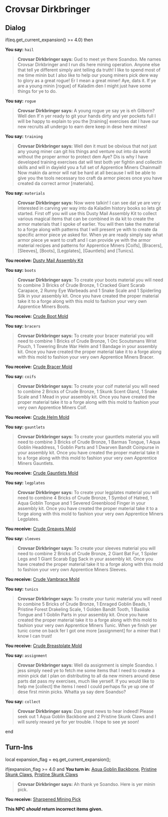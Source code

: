 # Crovsar Dirkbringer
## Dialog

if(eq.get_current_expansion() >= 4.0) then


**You say:** `hail`




>**Crovsar Dirkbringer says:** Gud to meet ye there Soandso. Me names Crovsar Dirkbringer and I run dis here mining operation. Anyone else that tell ye different simply aint telling da truth! I like to spend most of me time minin but I also like to help our young miners pick dere way to glory as a great rogue! Er I mean a great miner! Aye, dats it. If ye are a young minin [rogue] of Kaladim den I might just have some things for ye to do.


**You say:** `rogue`




>**Crovsar Dirkbringer says:** A young rogue ye say ye is eh Gilborn? Well den If\`n yer ready to git your hands dirty and yer pockets full I will be happy to explain to you the [training] exercises dat I have our new recruits all undergo to earn dere keep in dese here mines!


**You say:** `training`




>**Crovsar Dirkbringer says:** Well den it must be obvious that not just any young miner can git his things and venture out into da world without the proper armor to protect dem Aye? Dis is why I have developed training exercises dat will test both yer fightin and collectin skills and will in dayield you a full set of Apprentice Miners Chainmail! Now makin da armor will nat be hard at all because I will be able to give you the tools necessary too craft da armor pieces once you have created da correct armor [materials].


**You say:** `materials`




>**Crovsar Dirkbringer says:** Now were talkin! I can see dat ye are very interested in carving yer way into da Kaladim history books so lets git started. First off you will use this Dusty Mail Assembly Kit to collect various magical items that can be combined in da kit to create the armor materials that I spoke of earlier. You will then take the material to a forge along with patterns that I will present ye with to create da specific armor piece ye asked for. When ye are ready simply say what armor piece ye want to craft and I can provide ye with the armor material recipes and patterns for Apprentice Miners [Coifs], [Bracers], [Sleeves], [Boots], [Legplates], [Gauntlets] and [Tunics].







**You receive:**  [Dusty Mail Assembly Kit](/item/17247)


**You say:** `boots`




>**Crovsar Dirkbringer says:** To create your boots material you will need to combine 3 Bricks of Crude Bronze, 1 Cracked Giant Scarab Carapace, 2 Runny Eye Warbeads and 1 Snake Scale and 1 Spiderling Silk in your assembly kit. Once you have created the proper material take it to a forge along with this mold to fashion your very own Apprentice Miners Boots.







**You receive:**  [Crude Boot Mold](/item/19634)


**You say:** `bracers`




>**Crovsar Dirkbringer says:** To create your bracer material you will need to combine 1 Bricks of Crude Bronze, 1 Orc Scoutsmans Wrist Pouch, 1 Towering Brute War Helm and 1 Bandage in your assembly kit. Once you have created the proper material take it to a forge along with this mold to fashion your very own Apprentice Miners Bracer.







**You receive:**  [Crude Bracer Mold](/item/19632)


**You say:** `coifs`




>**Crovsar Dirkbringer says:** To create your coif material you will need to combine 2 Bricks of Crude Bronze, 1 Skunk Scent Gland, 1 Snake Scale and 1 Mead in your assembly kit. Once you have created the proper material take it to a forge along with this mold to fashion your very own Apprentice Miners Coif.







**You receive:**  [Crude Helm Mold](/item/19631)


**You say:** `gauntlets`




>**Crovsar Dirkbringer says:** To create your gauntlets material you will need to combine 3 Bricks of Crude Bronze, 1 Barmas Tongue, 1 Aqua Goblin Headdress, 1 Goblin Parts and 1 Dwarven Bandit Coinpurse in your assembly kit. Once you have created the proper material take it to a forge along with this mold to fashion your very own Apprentice Miners Gauntlets.







**You receive:**  [Crude Gauntlets Mold](/item/19633)


**You say:** `legplates`




>**Crovsar Dirkbringer says:** To create your legplates material you will need to combine 4 Bricks of Crude Bronze, 1 Symbol of Hatred, 1 Aqua Goblin Tongue and 1 Severed Greenblood Finger in your assembly kit. Once you have created the proper material take it to a forge along with this mold to fashion your very own Apprentice Miners Legplates.







**You receive:**  [Crude Greaves Mold](/item/19636)


**You say:** `sleeves`




>**Crovsar Dirkbringer says:** To create your sleeves material you will need to combine 2 Bricks of Crude Bronze, 2 Giant Bat Fur, 1 Spider Legs and 1 Giant Scarab Egg Sack in your assembly kit. Once you have created the proper material take it to a forge along with this mold to fashion your very own Apprentice Miners Sleeves.







**You receive:**  [Crude Vambrace Mold](/item/19635)


**You say:** `tunics`




>**Crovsar Dirkbringer says:** To create your tunic material you will need to combine 5 Bricks of Crude Bronze, 1 Enraged Goblin Beads, 1 Pristine Forest Drakeling Scale, 1 Golden Bandit Tooth, 1 Basilisk Tongue and 1 Goblin Parts in your assembly kit. Once you have created the proper material take it to a forge along with this mold to fashion your very own Apprentice Miners Tunic. When ye finish yer tunic come on back fer I got one more [assignment] for a miner that I know I can trust!







**You receive:**  [Crude Breastplate Mold](/item/19637)


**You say:** `assignment`




>**Crovsar Dirkbringer says:** Well da assignment is simple Soandso. I jess simply need ye to fetch me some items that I need to create a minin pick dat I plan on distributing to all da new miners around dese parts dat pass my exercises, much like yerself. If you would like to help me [collect] the items I need I could perhaps fix ye up one of dese first minin picks. Whatta ya say dere Soandso?


**You say:** `collect`




>**Crovsar Dirkbringer says:** Das great news to hear indeed! Please seek out 1 Aqua Goblin Backbone and 2 Pristine Skunk Claws and I will surely reward ye for yer trouble. I hope to see ye soon!

end

## Turn-Ins

local expansion_flag = eq.get_current_expansion();



if(expansion_flag >= 4.0 and  **You turn in:** [Aqua Goblin Backbone](/item/28067), [Pristine Skunk Claws](/item/28068), [Pristine Skunk Claws](/item/28068)


>**Crovsar Dirkbringer says:** Ah thank ye Soandso. Here is yer minin pick.





 **You receive:**  [Sharpened Mining Pick](/item/26078) 

**This NPC *should* return incorrect items given.**





